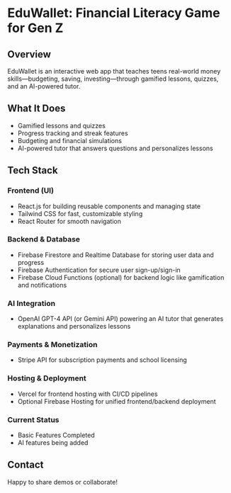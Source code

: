 # EduWallet: Financial Literacy Game for Gen Z

## Overview  
EduWallet is an interactive web app that teaches teens real-world money skills—budgeting, saving, investing—through gamified lessons, quizzes, and an AI-powered tutor.

## What It Does  
- Gamified lessons and quizzes  
- Progress tracking and streak features  
- Budgeting and financial simulations  
- AI-powered tutor that answers questions and personalizes lessons  

## Tech Stack

### Frontend (UI)  
- React.js for building reusable components and managing state  
- Tailwind CSS for fast, customizable styling  
- React Router for smooth navigation

### Backend & Database  
- Firebase Firestore and Realtime Database for storing user data and progress  
- Firebase Authentication for secure user sign-up/sign-in  
- Firebase Cloud Functions (optional) for backend logic like gamification and notifications

### AI Integration  
- OpenAI GPT-4 API (or Gemini API) powering an AI tutor that generates explanations and personalizes lessons

### Payments & Monetization  
- Stripe API for subscription payments and school licensing

### Hosting & Deployment  
- Vercel for frontend hosting with CI/CD pipelines  
- Optional Firebase Hosting for unified frontend/backend deployment

### Current Status
- Basic Features Completed
- AI features being added

## Contact  
Happy to share demos or collaborate!
